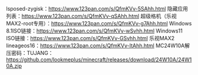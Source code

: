 lsposed-zygisk：https://www.123pan.com/s/QfmKVv-5SAhh.html
隐藏应用列表：https://www.123pan.com/s/QfmKVv-qSAhh.html
超级格机（乐视MAX2-root专用）：https://www.123pan.com/s/QfmKVv-g7Ahh.html
Windows 8.1ISO链接：https://www.123pan.com/s/QfmKVv-wSvhh.html
Windows11 ISO链接：https://www.123pan.com/s/QfmKVv-GSvhh.html
乐视MAX2 lineageos16：https://www.123pan.com/s/QfmKVv-ItAhh.html
MC24W10A解压密码：TUJANG：https://github.com/lookmeplus/minecraft/releases/download/24W10A/24W10A.zip